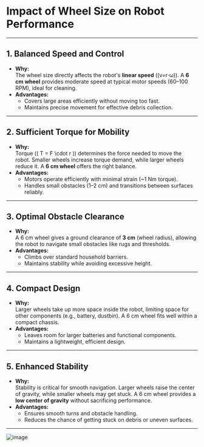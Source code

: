 # Impact of Wheel Size on Robot Performance

---

## **1. Balanced Speed and Control**
- **Why:**  
  The wheel size directly affects the robot's **linear speed** (\(v=r⋅ω\)). A **6 cm wheel** provides moderate speed at typical motor speeds (60–100 RPM), ideal for cleaning.  
- **Advantages:**  
  - Covers large areas efficiently without moving too fast.  
  - Maintains precise movement for effective debris collection.

---

## **2. Sufficient Torque for Mobility**
- **Why:**  
  Torque (\( T = F \cdot r \)) determines the force needed to move the robot. Smaller wheels increase torque demand, while larger wheels reduce it. A **6 cm wheel** offers the right balance.  
- **Advantages:**  
  - Motors operate efficiently with minimal strain (~1 Nm torque).  
  - Handles small obstacles (1–2 cm) and transitions between surfaces reliably.

---

## **3. Optimal Obstacle Clearance**
- **Why:**  
  A 6 cm wheel gives a ground clearance of **3 cm** (wheel radius), allowing the robot to navigate small obstacles like rugs and thresholds.  
- **Advantages:**  
  - Climbs over standard household barriers.  
  - Maintains stability while avoiding excessive height.

---

## **4. Compact Design**
- **Why:**  
  Larger wheels take up more space inside the robot, limiting space for other components (e.g., battery, dustbin). A 6 cm wheel fits well within a compact chassis.  
- **Advantages:**  
  - Leaves room for larger batteries and functional components.  
  - Maintains a lightweight, efficient design.

---

## **5. Enhanced Stability**
- **Why:**  
  Stability is critical for smooth navigation. Larger wheels raise the center of gravity, while smaller wheels may get stuck. A 6 cm wheel provides a **low center of gravity** without sacrificing performance.  
- **Advantages:**  
  - Ensures smooth turns and obstacle handling.  
  - Reduces the chance of getting stuck on debris or uneven surfaces.

---

![image](https://github.com/user-attachments/assets/6ec4cbed-ff83-429a-bba0-2eb18528eb68)

